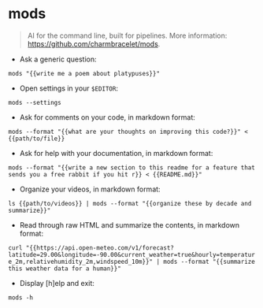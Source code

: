 # mods

> AI for the command line, built for pipelines.
> More information: <https://github.com/charmbracelet/mods>.

- Ask a generic question:

`mods "{{write me a poem about platypuses}}"`

- Open settings in your `$EDITOR`:

`mods --settings`

- Ask for comments on your code, in markdown format:

`mods --format "{{what are your thoughts on improving this code?}}" < {{path/to/file}}`

- Ask for help with your documentation, in markdown format:

`mods --format "{{write a new section to this readme for a feature that sends you a free rabbit if you hit r}} < {{README.md}}"`

- Organize your videos, in markdown format:

`ls {{path/to/videos}} | mods --format "{{organize these by decade and summarize}}"`

- Read through raw HTML and summarize the contents, in markdown format:

`curl "{{https://api.open-meteo.com/v1/forecast?latitude=29.00&longitude=-90.00&current_weather=true&hourly=temperature_2m,relativehumidity_2m,windspeed_10m}}" | mods --format "{{summarize this weather data for a human}}"`

- Display [h]elp and exit:

`mods -h`
